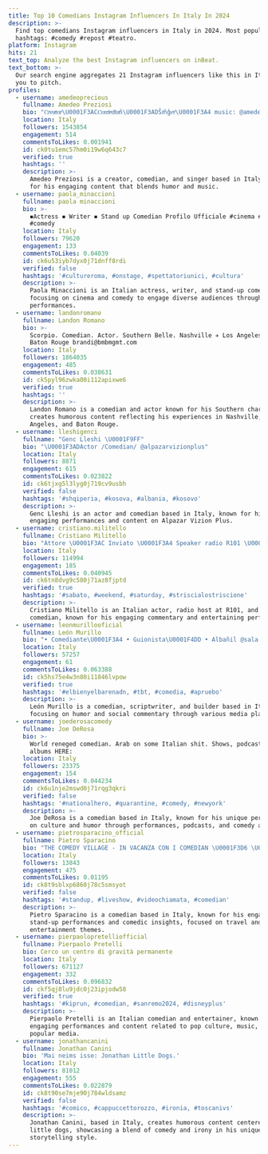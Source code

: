 ```yaml
---
title: Top 10 Comedians Instagram Influencers In Italy In 2024
description: >-
  Find top comedians Instagram influencers in Italy in 2024. Most popular
  hashtags: #comedy #repost #teatro.
platform: Instagram
hits: 21
text_top: Analyze the best Instagram influencers on inBeat.
text_bottom: >-
  Our search engine aggregates 21 Instagram influencers like this in Italy for
  you to pitch.
profiles:
  - username: amedeoprecious
    fullname: Amedeo Preziosi
    bio: "Cͨrͬeͤaͣtͭoͦrͬ\U0001F3ACCͨoͦmͫeͤdͩiͥaͣn̾\U0001F3ADS̾iͥn̾g̾eͤrͬ\U0001F3A4 music: @amedeopreciousmusic Business/info: info@247production.it"
    location: Italy
    followers: 1543854
    engagement: 514
    commentsToLikes: 0.001941
    id: ck0tu1emc57hm0i19w6q643c7
    verified: true
    hashtags: ''
    description: >-
      Amedeo Preziosi is a creator, comedian, and singer based in Italy, known
      for his engaging content that blends humor and music.
  - username: paola_minaccioni
    fullname: paola minaccioni
    bio: >-
      ◾Actress ◾ Writer ◾ Stand up Comedian Profilo Ufficiale #cinema #standup
      #comedy
    location: Italy
    followers: 79620
    engagement: 133
    commentsToLikes: 0.04039
    id: ck6u53iyb7dyx0j71dnff8rdi
    verified: false
    hashtags: '#cultureroma, #onstage, #spettatoriunici, #cultura'
    description: >-
      Paola Minaccioni is an Italian actress, writer, and stand-up comedian,
      focusing on cinema and comedy to engage diverse audiences through her
      performances.
  - username: landonromano
    fullname: Landon Romano
    bio: >-
      Scorpio. Comedian. Actor. Southern Belle. Nashville ✈️ Los Angeles ✈️
      Baton Rouge brandi@bmbmgmt.com
    location: Italy
    followers: 1864035
    engagement: 485
    commentsToLikes: 0.038631
    id: ck5pyl96zwka00i112apixwe6
    verified: true
    hashtags: ''
    description: >-
      Landon Romano is a comedian and actor known for his Southern charm. He
      creates humorous content reflecting his experiences in Nashville, Los
      Angeles, and Baton Rouge.
  - username: lleshigenci
    fullname: "Genc Lleshi \U0001F9FF"
    bio: "\U0001F3ADActor /Comedian/ @alpazarvizionplus"
    location: Italy
    followers: 8871
    engagement: 615
    commentsToLikes: 0.023822
    id: ck6tjxg5l3lyg0j719cv9usbh
    verified: false
    hashtags: '#shqiperia, #kosova, #albania, #kosovo'
    description: >-
      Genc Lleshi is an actor and comedian based in Italy, known for his
      engaging performances and content on Alpazar Vizion Plus.
  - username: cristiano.militello
    fullname: Cristiano Militello
    bio: "Attore \U0001F3AC Inviato \U0001F3A4 Speaker radio R101 \U0001F4FB Stand up comedian Segnalazioni a sosgabibbo@mediaset.it http://www.facebook.com/CriMilitello"
    location: Italy
    followers: 114994
    engagement: 185
    commentsToLikes: 0.040945
    id: ck6tn8dvg9c580j71az8fjptd
    verified: true
    hashtags: '#sabato, #weekend, #saturday, #striscialostriscione'
    description: >-
      Cristiano Militello is an Italian actor, radio host at R101, and stand-up
      comedian, known for his engaging commentary and entertaining performances.
  - username: leonmurillooficial
    fullname: León Murillo
    bio: "• Comediante\U0001F3A4 • Guionista\U0001F4DD • Albañil @sala.met.valpo \U0001F6E0 • Emb. @GenteDeLaCalle\U0001F6E2 • Miembro @rieh.chile\U0001F393 • #ElBienYElBar @adnchile \U0001F4FB"
    location: Italy
    followers: 57257
    engagement: 61
    commentsToLikes: 0.063388
    id: ck5hs75e4w3n80i11846lvpow
    verified: true
    hashtags: '#elbienyelbarenadn, #tbt, #comedia, #apruebo'
    description: >-
      León Murillo is a comedian, scriptwriter, and builder based in Italy,
      focusing on humor and social commentary through various media platforms.
  - username: joederosacomedy
    fullname: Joe DeRosa
    bio: >-
      World reneged comedian. Arab on some Italian shit. Shows, podcasts, and
      albums HERE:
    location: Italy
    followers: 23375
    engagement: 154
    commentsToLikes: 0.044234
    id: ck6u1nje2mswd0j71rqg3qkri
    verified: false
    hashtags: '#nationalhero, #quarantine, #comedy, #newyork'
    description: >-
      Joe DeRosa is a comedian based in Italy, known for his unique perspective
      on culture and humor through performances, podcasts, and comedy albums.
  - username: pietrosparacino_official
    fullname: Pietro Sparacino
    bio: "THE COMEDY VILLAGE - IN VACANZA CON I COMEDIAN \U0001F3D6 \U0001F447\U0001F3FC\U0001F447\U0001F3FC\U0001F447\U0001F3FC"
    location: Italy
    followers: 13843
    engagement: 475
    commentsToLikes: 0.01195
    id: ck8t9sblxp6860j78c5smsyot
    verified: false
    hashtags: '#standup, #liveshow, #videochiamata, #comedian'
    description: >-
      Pietro Sparacino is a comedian based in Italy, known for his engaging
      stand-up performances and comedic insights, focused on travel and
      entertainment themes.
  - username: pierpaolopretelliofficial
    fullname: Pierpaolo Pretelli
    bio: Cerco un centro di gravità permanente
    location: Italy
    followers: 671127
    engagement: 332
    commentsToLikes: 0.096832
    id: ckf5qj8lu9jdc0j23ipjodw58
    verified: true
    hashtags: '#kiprun, #comedian, #sanremo2024, #disneyplus'
    description: >-
      Pierpaolo Pretelli is an Italian comedian and entertainer, known for his
      engaging performances and content related to pop culture, music, and
      popular media.
  - username: jonathancanini
    fullname: Jonathan Canini
    bio: 'Mai neims isse: Jonathan Little Dogs.'
    location: Italy
    followers: 81012
    engagement: 555
    commentsToLikes: 0.022879
    id: ck8t90se7mje90j784wldsamz
    verified: false
    hashtags: '#comico, #cappuccettorozzo, #ironia, #toscanivs'
    description: >-
      Jonathan Canini, based in Italy, creates humorous content centered around
      little dogs, showcasing a blend of comedy and irony in his unique
      storytelling style.
---
```


